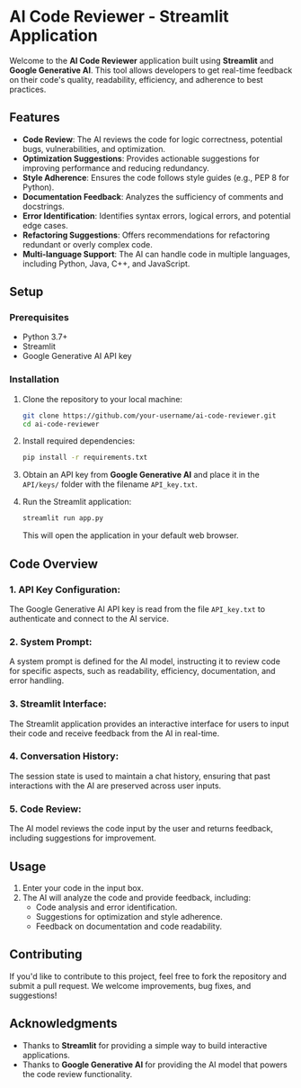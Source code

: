 # AI Code Reviewer - Streamlit Application

Welcome to the **AI Code Reviewer** application built using **Streamlit** and **Google Generative AI**. This tool allows developers to get real-time feedback on their code's quality, readability, efficiency, and adherence to best practices.

## Features

- **Code Review**: The AI reviews the code for logic correctness, potential bugs, vulnerabilities, and optimization.
- **Optimization Suggestions**: Provides actionable suggestions for improving performance and reducing redundancy.
- **Style Adherence**: Ensures the code follows style guides (e.g., PEP 8 for Python).
- **Documentation Feedback**: Analyzes the sufficiency of comments and docstrings.
- **Error Identification**: Identifies syntax errors, logical errors, and potential edge cases.
- **Refactoring Suggestions**: Offers recommendations for refactoring redundant or overly complex code.
- **Multi-language Support**: The AI can handle code in multiple languages, including Python, Java, C++, and JavaScript.

## Setup

### Prerequisites

- Python 3.7+
- Streamlit
- Google Generative AI API key

### Installation

1. Clone the repository to your local machine:
    ```bash
    git clone https://github.com/your-username/ai-code-reviewer.git
    cd ai-code-reviewer
    ```

2. Install required dependencies:
    ```bash
    pip install -r requirements.txt
    ```

3. Obtain an API key from **Google Generative AI** and place it in the `API/keys/` folder with the filename `API_key.txt`.

4. Run the Streamlit application:
    ```bash
    streamlit run app.py
    ```

    This will open the application in your default web browser.

## Code Overview

### 1. **API Key Configuration**:
   The Google Generative AI API key is read from the file `API_key.txt` to authenticate and connect to the AI service.

### 2. **System Prompt**:
   A system prompt is defined for the AI model, instructing it to review code for specific aspects, such as readability, efficiency, documentation, and error handling.

### 3. **Streamlit Interface**:
   The Streamlit application provides an interactive interface for users to input their code and receive feedback from the AI in real-time.

### 4. **Conversation History**:
   The session state is used to maintain a chat history, ensuring that past interactions with the AI are preserved across user inputs.

### 5. **Code Review**:
   The AI model reviews the code input by the user and returns feedback, including suggestions for improvement.

## Usage

1. Enter your code in the input box.
2. The AI will analyze the code and provide feedback, including:
   - Code analysis and error identification.
   - Suggestions for optimization and style adherence.
   - Feedback on documentation and code readability.

## Contributing

If you'd like to contribute to this project, feel free to fork the repository and submit a pull request. We welcome improvements, bug fixes, and suggestions!

## Acknowledgments

- Thanks to **Streamlit** for providing a simple way to build interactive applications.
- Thanks to **Google Generative AI** for providing the AI model that powers the code review functionality.
